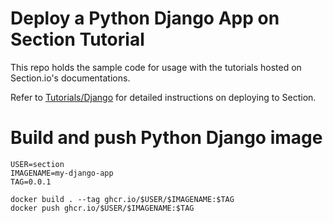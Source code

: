 # Deploy a Python Django App on Section Tutorial
This repo holds the sample code for usage with the tutorials hosted on Section.io's documentations.

Refer to [Tutorials/Django](https://www.section.io/docs/tutorials/frameworks/django/) for detailed instructions on deploying to Section.

# Build and push Python Django image
```
USER=section
IMAGENAME=my-django-app
TAG=0.0.1

docker build . --tag ghcr.io/$USER/$IMAGENAME:$TAG
docker push ghcr.io/$USER/$IMAGENAME:$TAG
```
